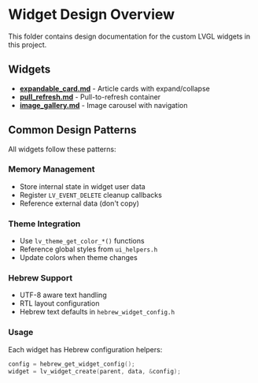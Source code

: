 # Widget Design Overview

This folder contains design documentation for the custom LVGL widgets in this project.

## Widgets

- **[expandable_card.md](expandable_card.md)** - Article cards with expand/collapse
- **[pull_refresh.md](pull_refresh.md)** - Pull-to-refresh container
- **[image_gallery.md](image_gallery.md)** - Image carousel with navigation

## Common Design Patterns

All widgets follow these patterns:

### Memory Management
- Store internal state in widget user data
- Register `LV_EVENT_DELETE` cleanup callbacks
- Reference external data (don't copy)

### Theme Integration
- Use `lv_theme_get_color_*()` functions
- Reference global styles from `ui_helpers.h`
- Update colors when theme changes

### Hebrew Support
- UTF-8 aware text handling
- RTL layout configuration
- Hebrew text defaults in `hebrew_widget_config.h`

### Usage
Each widget has Hebrew configuration helpers:
```cpp
config = hebrew_get_widget_config();
widget = lv_widget_create(parent, data, &config);
```
